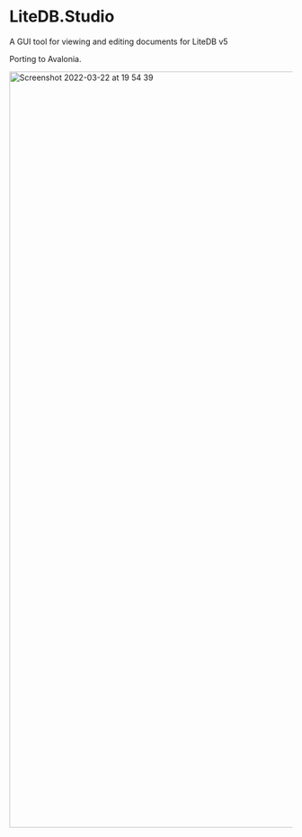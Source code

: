 # LiteDB.Studio

A GUI tool for viewing and editing documents for LiteDB v5

Porting to Avalonia.

<img width="1344" alt="Screenshot 2022-03-22 at 19 54 39" src="https://user-images.githubusercontent.com/956077/159566295-84588a12-2fd7-4fae-a8f6-813f02a95db4.png">
